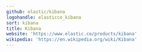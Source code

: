 ```yaml
---
github: elastic/kibana
logohandle: elasticco_kibana
sort: kibana
title: Kibana
website: 'https://www.elastic.co/products/kibana'
wikipedia: 'https://en.wikipedia.org/wiki/Kibana'
---
```

